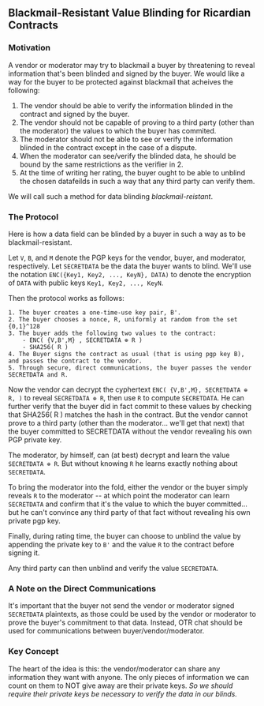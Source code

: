 ## Blackmail-Resistant Value Blinding for Ricardian Contracts

### Motivation

A vendor or moderator may try to blackmail a buyer by threatening to reveal information that's been blinded and signed by the buyer. We would like a way for the buyer to be protected against blackmail that acheives the following:

1. The vendor should be able to verify the information blinded in the contract and signed by the buyer.
2. The vendor should not be capable of proving to a third party (other than the moderator) the values to which the buyer has commited.
3. The moderator should not be able to see or verify the information blinded in the contract except in the case of a dispute.
4. When the moderator can see/verify the blinded data, he should be bound by the same restrictions as the verifier in 2.
5. At the time of writing her rating, the buyer ought to be able to unblind the chosen datafeilds in such a way that any third party can verify them.

We will call such a method for data blinding _blackmail-reistant_.

### The Protocol

Here is how a data field can be blinded by a buyer in such a way as to be blackmail-resistant.


Let `V`, `B`, and `M` denote the PGP keys for the vendor, buyer, and moderator, respectively.
Let `SECRETDATA` be the data the buyer wants to blind.
We'll use the notation `ENC({Key1, Key2, ..., KeyN}, DATA)` to denote the encryption of `DATA` with public keys `Key1, Key2, ..., KeyN`.

Then the protocol works as follows:
```
1. The buyer creates a one-time-use key pair, B'.
2. The buyer chooses a nonce, R, uniformly at random from the set {0,1}^128
3. The buyer adds the following two values to the contract:
	- ENC( {V,B',M} , SECRETDATA ⊕ R )
	- SHA256( R )
4. The Buyer signs the contract as usual (that is using pgp key B), and passes the contract to the vendor.
5. Through secure, direct communications, the buyer passes the vendor SECRETDATA and R.
```

Now the vendor can decrypt the cyphertext ` ENC( {V,B',M}, SECRETDATA ⊕ R, ) ` to reveal ` SECRETDATA ⊕ R `, then use `R` to compute `SECRETDATA`. He can further verify that the buyer did in fact commit to these values by checking that SHA256( R ) matches the hash in the contract. But the vendor cannot prove to a third party (other than the moderator... we'll get that next) that the buyer committed to SECRETDATA without the vendor revealing his own PGP private key.

The moderator, by himself, can (at best) decrypt and learn the value `SECRETDATA ⊕ R`. But without knowing `R` he learns exactly nothing about `SECRETDATA`.

To bring the moderator into the fold, either the vendor or the buyer simply reveals `R` to the moderator -- at which point the moderator can learn `SECRETDATA` and confirm that it's the value to which the buyer committed... but he can't convince any third party of that fact without revealing his own private pgp key.

Finally, during rating time, the buyer can choose to unblind the value by appending the private key to `B'` and the value `R` to the contract before signing it.

Any third party can then unblind and verify the value `SECRETDATA`.

### A Note on the Direct Communications
It's important that the buyer not send the vendor or moderator signed `SECRETDATA` plaintexts, as those could be used by the vendor or moderator to prove the buyer's commitment to that data. Instead, OTR chat should be used for communications between buyer/vendor/moderator.

### Key Concept
The heart of the idea is this: the vendor/moderator can share any information they want with anyone. The only pieces of information we can count on them to NOT give away are their private keys. _So we should require their private keys be necessary to verify the data in our blinds._
